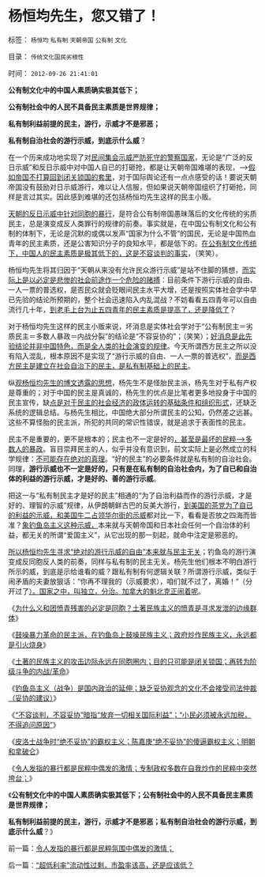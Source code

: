 # 杨恒均先生，您又错了！

标签： `杨恒均` `私有制` `天朝帝国` `公有制` `文化` 

目录： `传统文化国民劣根性`

时间： `2012-09-26 21:41:01`

**公有制文化中的中国人素质确实极其低下；**

**公有制社会中的人民不具备民主素质是世界规律；**

**私有制利益前提的民主，游行，示威才不是邪恶；**

**私有制自治社会的游行示威，到底示什么威**？

在一个历来成功地实现了对[民间集会示威严防死守的警察国家](../../../2012/9/22/鼓噪暴力革命的炒作民族主义.md)，无论是“广泛的反日示威”和反日示威中对中国人自已的打砸抢，都是让天朝帝国难堪的表现，——>[假如帝国不打算回到闭关锁国的套里](../../../2012/9/24/土著的民族主义是后进社会闭关锁国的本能.md)，对于国际舆论还有一点点感受的话！要说天朝帝国没有鼓励对日示威游行，难以让人信服，但如果说天朝帝国组织了打砸抢，同样是言过其实。因此感到难堪的还包括杨恒均先生这样的民主小贩。

[天朝的反日示威中针对同胞的暴行](../../../2012/9/22/义和团的五四精神残害的恐怕只能是同胞.md)，是符合公有制帝国愚昧落后的文化传统的劣质民主，总是演变成反人类罪行的规律的前奏。事实就是，在中国公有制文化和公有制的体制下，无论是沉默的或偶以发声“国家为什么不管”的国民，无论是中国热血青年的民主素质，还是公害知识分子的良知水平，都是低下的。[在公有制文化传统下，中国人的民主素质是极其低下的，这是不容谈判的事实](../../../2012/1/3/阿罗定理“愚民总是大多数”与民主素质无关.md)，（笑笑）。

杨恒均先生将其归因于“天朝从来没有允许民众游行示威”是站不住脚的猜想，[而实际上是以必定是悲惨的社会前途作一个危险的赌搏](../../../2012/2/9/土左和洋右的五四精神和民粹冲击波的革命.md)：目前条件下游行示威的自由、一人一票的普选权，是否民众就会贬眼间民主水平大增，还是按照实体社会学中早已先验的结论所预期的，整个社会迅速陷入内乱混战？不妨看看五四青年可以自由流行几十年，[到老毛上台为止五四青年的民主素质是提高了，还是降低了](../../../2011/1/18/欲求无私大帝，将获一代老千.md)？

对于杨恒均先生这样的民主小贩来说，坏消息是实体社会学对于“公有制民主＝劣质民主＝多数人暴政＝内战分裂”的结论是“不容妥协的”；（笑笑）；[好消息是此先验结论并非中国特色，而是全人类的社会演变的规律](../../../2012/2/10/中国国民主素质不亚于美国，文人素质与美国一样愚昧.md)。今天所谓西方民主之所以没有陷入混乱，根本原因不是实现了“游行示威的自由、一人一票的普选权”，[而是西方民主是建立在社会自治下的民主，是私有制基础上的民主](../../../2012/9/20/没有城市自治权的Citizen仅指臣民.md)。

纵[观杨恒均先生的博文透露的思想](../../../2012/9/8/杨恒均先生，您错了！.md)，杨先生不是怪胎民主派，杨先生对于私有产权是尊重的；对于中国的民主是真诚的，杨先生的优点是比笔者更多地投身于中国的民主宣传，缺[点是对于民主的社会经济的政体运转的基础条件和组织形式](../../../2012/8/26/先验的客观规律是必然是正确的“理论”.md)，还缺乏系统的逻辑总结。与杨先生相比，中国绝大部分所谓民主的公知，仍然差之远甚。这些不算怪胎的民主派，所犯的共同的常识性错误，就是追求于表面性的民主。

民主不是重要的，更不是根本的；民主也不一定是好的[，甚至是最坏的民粹——>多数人的暴政](../../../2012/1/2/阿罗不可能定理之“自由！多少罪恶以你为名！”.md)。盲目崇拜民主的人，似乎并没有意识到，前文实际上是必然成立的科学规律：[不可能存在绝对的真理](../../../2009/11/18/绝对的真理之大尾巴狼定律.md)。“好的民主”的必要条件就是私有制的自治社会。同理，**游行示威也不一定是好的，只有是在私有制的自治社会内，为了自已和自治体的利益的游行示威，才是好的、善的游行示威**。

把这一与“私有制民主才是好的民主”相通的“为了自治利益而作的游行示威，才是好的、理智的示威”规律，从伊朗朝鲜古巴的反美大游行，[到美国的茶党为了自已的利益的示威，和美国牛二占领华尔街的示威](../../../2011/10/18/NoPrivateNotax！美国茶党和中国乌有之乡.md)都对比一下，看看是否放之四海而皆准？[象钓鱼岛主义这种示威，](../../../2012/9/22/义和团的五四精神残害的恐怕只能是同胞.md)本来就与天朝帝国和日本社会任何一个自治体的利益，都无关的所谓“爱国主义”，从它出现的那一刻起，就命中注定是邪恶的。

[所以杨恒均先生寻求“绝对的游行示威的自由”本来就与民主无关](../../../2011/7/19/阻止民粹血腥无谓漫延的合理性.md)；钓鱼岛的游行演变成反同胞反人类的前奏，同样与私有制的民主无关。杨先生他们根本不明白游行所示的威，到底是示给谁看的威？跟私有制有何逻辑关联？所谓游行示威，类似于闹矛盾的夫妻放狠话：“你再不理我的（示威要求），咱们就不过了，离婚！”（分开过了[）。国家之中，叫独立，分治。加拿大的魁北克正闹着呢](../../../2011/10/23/为什么不能用人道主义理由，干涉自治主权的内政.md)。

《[为什么义和团愤青残害的必定是同胞？土著民族主义的愤青是寻求发泄的边缘群体](../../../2012/9/22/义和团的五四精神残害的恐怕只能是同胞.md)》

《[鼓噪暴力革命的民主派，在钓鱼岛上鼓噪民族主义；政府炒作民族主义，永远都是引火烧身](../../../2012/9/22/鼓噪暴力革命的炒作民族主义.md)》

《[土著的民族主义的攻击边际永远在同胞圈内；目的只可能是闭关锁国；再转为阶级斗争的内战/革命](../../../2012/9/24/土著的民族主义是后进社会闭关锁国的本能.md)》

《[钓鱼岛主义（战争）是国内政治的延伸；缺乏妥协观念的文化不会接受司法仲裁（妥协的建议）](../../../2012/9/24/缺乏妥协观念的文化不会接受司法仲裁（妥协的建议）.md)》

《[“不容谈判，不容妥协”暗指“放弃一切相关国际利益”；“小民必须被永远加税，不得追问原因”](../../../2012/9/24/“不容谈判，不容妥协”的政治解码.md)》

《[皮洛士战争时“绝不妥协”的霸权主义；陈嘉庚“绝不妥协”的傻逼霸权主义；明朝和拿破仑](../../../2012/9/26/“绝不妥协”的罗马，陈嘉庚，明朝，拿破仑.md)》

《[令人发指的暴行都是民粹中偶发的激情；专制政权多数在自我炒作的民粹中突然垮台；](../../../2012/9/26/令人发指的暴行都是民粹氛围中偶发的激情；.md)》

《**公有制文化中的中国人素质确实极其低下；公有制社会中的人民不具备民主素质是世界规律；**

**私有制利益前提的民主，游行，示威才不是邪恶；私有制自治社会的游行示威，到底示什么威**？》



前一篇：[令人发指的暴行都是民粹氛围中偶发的激情；](../../../2012/9/26/令人发指的暴行都是民粹氛围中偶发的激情；.md)

后一篇：[“超低利率”流动性过剩，市盈率该高，还是应该低？](../../../2012/9/26/“超低利率”流动性过剩，市盈率该高，还是应该低？.md)